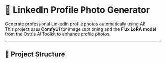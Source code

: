 # 🧠 LinkedIn Profile Photo Generator

Generate professional LinkedIn profile photos automatically using AI!  
This project uses **ComfyUI** for image captioning and the **Flux LoRA model** from the Ostris AI Toolkit to enhance profile photos.

---

## 📁 Project Structure

